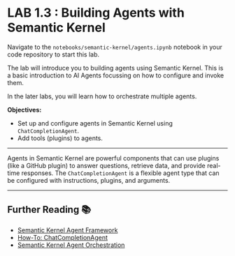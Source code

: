 # LAB 1.3 : Building Agents with Semantic Kernel

Navigate to the `notebooks/semantic-kernel/agents.ipynb` notebook in your code repository to start this lab.

The lab will introduce you to building agents using Semantic Kernel. This is a basic introduction to AI Agents focussing on how to configure and invoke them. 

In the later labs, you will learn how to orchestrate multiple agents.

**Objectives:**

- Set up and configure agents in Semantic Kernel using `ChatCompletionAgent`.
- Add tools (plugins) to agents.

---

Agents in Semantic Kernel are powerful components that can use plugins (like a GitHub plugin) to answer questions, retrieve data, and provide real-time responses. The `ChatCompletionAgent` is a flexible agent type that can be configured with instructions, plugins, and arguments.

---

## Further Reading 📚

- [Semantic Kernel Agent Framework](https://learn.microsoft.com/en-us/semantic-kernel/frameworks/agent/?pivots=programming-language-csharp)
- [How-To: ChatCompletionAgent](https://learn.microsoft.com/en-us/semantic-kernel/frameworks/agent/examples/example-chat-agent?pivots=programming-language-csharp)
- [Semantic Kernel Agent Orchestration](https://learn.microsoft.com/en-us/semantic-kernel/frameworks/agent/agent-orchestration/?pivots=programming-language-csharp)
